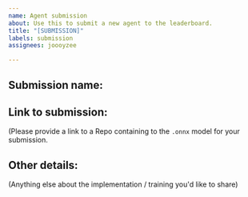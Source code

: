 ```yaml
---
name: Agent submission
about: Use this to submit a new agent to the leaderboard.
title: "[SUBMISSION]"
labels: submission
assignees: joooyzee

---
```


## Submission name:

## Link to submission:
(Please provide a link to a Repo containing to the `.onnx` model for your submission.

## Other details:
(Anything else about the implementation / training you'd like to share)
